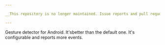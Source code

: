 ```yaml
---

__This repository is no longer maintained. Issue reports and pull requests will not be attended.__

---
```


Gesture detector for Android. It'sbetter than the default one. It's configurable and reports more events.
